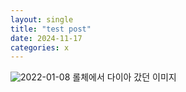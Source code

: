 ```yaml
---
layout: single
title: "test post"
date: 2024-11-17
categories: x
---
```

![2022-01-08](https://github.com/user-attachments/assets/a344c592-acb6-4060-84e8-2085a3989ef3)
롤체에서 다이아 갔던 이미지
